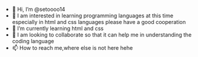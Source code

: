 - 👋 Hi, I’m @setoooo14
- 👀 I am interested in learning programming languages at this time especially in html and css languages please have a good cooperation
- 🌱 I’m currently learning html and css
- 💞️ I am looking to collaborate so that it can help me in understanding the coding language
- 📫 How to reach me,where else is not here hehe 

<!---
setoooo14/setoooo14 is a ✨ special ✨ repository because its `README.md` (this file) appears on your GitHub profile.
You can click the Preview link to take a look at your changes.
--->
